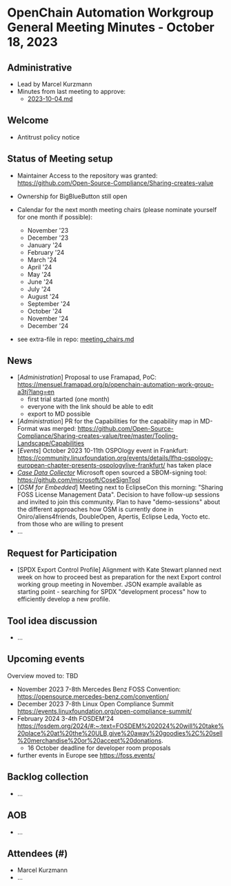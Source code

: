 # OpenChain Automation Workgroup General Meeting Minutes - October 18, 2023

## Administrative
* Lead by Marcel Kurzmann
* Minutes from last meeting to approve:
   * [2023-10-04.md](https://github.com/Open-Source-Compliance/Sharing-creates-value/blob/meeting_prep_20231018/Meeting-Material/Meeting-20231004/2023-10-04.md)

## Welcome
* Antitrust policy notice

## Status of Meeting setup
* Maintainer Access to the repository was granted: https://github.com/Open-Source-Compliance/Sharing-creates-value
* Ownership for BigBlueButton still open
  
* Calendar for the next month meeting chairs (please nominate yourself for one month if possible):
    * November '23
    * December '23
    * January '24
    * February '24
    * March '24
    * April '24
    * May '24
    * June '24
    * July '24
    * August '24
    * September '24
    * October '24
    * November '24
    * December '24
* see extra-file in repo: [meeting_chairs.md](https://github.com/Open-Source-Compliance/Sharing-creates-value/blob/master/Meeting-Material/Meeting-Organization/meeting_chairs.md)

## News
* [*Administration*] Proposal to use Framapad, PoC: https://mensuel.framapad.org/p/openchain-automation-work-group-a3tj?lang=en 
    - first trial started (one month)
    - everyone with the link should be able to edit
    - export to MD possible
* [*Administration*] PR for the Capabilities for the capability map in MD-Format was merged: https://github.com/Open-Source-Compliance/Sharing-creates-value/tree/master/Tooling-Landscape/Capabilities 
* [*Events*] October 2023 10-11th OSPOlogy event in Frankfurt: https://community.linuxfoundation.org/events/details/lfhq-ospology-european-chapter-presents-ospologylive-frankfurt/ has taken place
* [*Case Data Collector*](https://github.com/Open-Source-Compliance/Sharing-creates-value/blob/meeting_prep_20231018/Tooling-Landscape/Capabilities/case_data_collector.md) Microsoft open sourced a SBOM-signing tool: https://github.com/microsoft/CoseSignTool
* [*OSM for Embedded*] Meeting next to EclipseCon this morning: "Sharing FOSS License Management Data". Decision to have follow-up sessions and invited to join this community. Plan to have "demo-sessions" about the different approaches how OSM is currently done in Oniro/aliens4friends, DoubleOpen, Apertis, Eclipse Leda, Yocto etc. from those who are willing to present
* ...

## Request for Participation
* [SPDX Export Control Profile] Alignment with Kate Stewart planned next week on how to proceed best as preparation for the next Export control working group meeting in November. JSON example available as starting point - searching for SPDX "development process" how to efficiently develop a new profile.

## Tool idea discussion
* ...

## Upcoming events
Overview moved to: TBD

* November 2023 7-8th Mercedes Benz FOSS Convention: https://opensource.mercedes-benz.com/convention/ 
* December 2023 7-8th Linux Open Compliance Summit https://events.linuxfoundation.org/open-compliance-summit/ 
* February 2024 3-4th FOSDEM'24 https://fosdem.org/2024/#:~:text=FOSDEM%202024%20will%20take%20place%20at%20the%20ULB,give%20away%20goodies%2C%20sell%20merchandise%20or%20accept%20donations. 
  - 16 October deadline for developer room proposals 
* further events in Europe see https://foss.events/


## Backlog collection 
* ...

## AOB
* ...

## Attendees (#)
* Marcel Kurzmann
* ...
